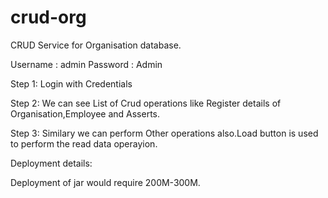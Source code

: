 # crud-org

CRUD Service for Organisation database.

Username : admin
Password : Admin

Step 1: Login with Credentials

Step 2: We can see List of Crud operations like Register details of Organisation,Employee and Asserts.

Step 3: Similary we can perform Other operations also.Load button is used to perform the read data operayion.


Deployment details:

Deployment of jar would require 200M-300M.
